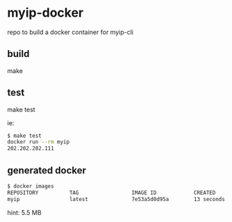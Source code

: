 # myip-docker
repo to build a docker container for myip-cli

## build

make

## test

make test

ie:
```bash
$ make test
docker run --rm myip
202.202.202.111
```

## generated docker 

```bash
$ docker images
REPOSITORY          TAG                 IMAGE ID            CREATED             SIZE
myip                latest              7e53a5d0d95a        13 seconds ago      5.51 MB
```

hint: 5.5 MB
